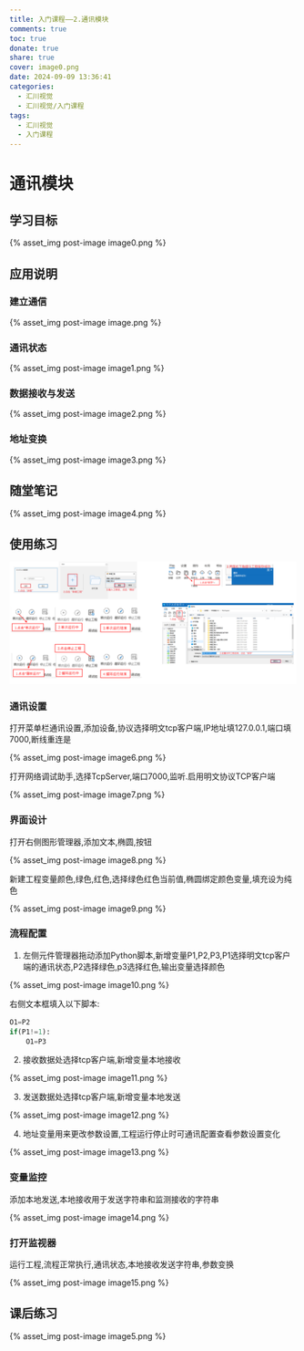 ```yaml
---
title: 入门课程——2.通讯模块
comments: true
toc: true
donate: true
share: true
cover: image0.png
date: 2024-09-09 13:36:41
categories: 
  - 汇川视觉
  - 汇川视觉/入门课程
tags:
  - 汇川视觉
  - 入门课程
---
```


# 通讯模块

## 学习目标

{% asset_img post-image image0.png %}

## 应用说明

### 建立通信

{% asset_img post-image image.png %}

### 通讯状态

{% asset_img post-image image1.png %}

### 数据接收与发送

{% asset_img post-image image2.png %}

### 地址变换

{% asset_img post-image image3.png %}

## 随堂笔记

{% asset_img post-image image4.png %}

## 使用练习

![alt text](image.png)

### 通讯设置

打开菜单栏通讯设置,添加设备,协议选择明文tcp客户端,IP地址填127.0.0.1,端口填7000,断线重连是

{% asset_img post-image image6.png %}

打开网络调试助手,选择TcpServer,端口7000,监听.启用明文协议TCP客户端

{% asset_img post-image image7.png %}

### 界面设计

打开右侧图形管理器,添加文本,椭圆,按钮

{% asset_img post-image image8.png %}

新建工程变量颜色,绿色,红色,选择绿色红色当前值,椭圆绑定颜色变量,填充设为纯色

{% asset_img post-image image9.png %}

### 流程配置

1. 左侧元件管理器拖动添加Python脚本,新增变量P1,P2,P3,P1选择明文tcp客户端的通讯状态,P2选择绿色,p3选择红色,输出变量选择颜色

{% asset_img post-image image10.png %}

右侧文本框填入以下脚本:

```python
O1=P2
if(P1!=1):
    O1=P3
```

2. 接收数据处选择tcp客户端,新增变量本地接收

{% asset_img post-image image11.png %}

3. 发送数据处选择tcp客户端,新增变量本地发送

{% asset_img post-image image12.png %}

4. 地址变量用来更改参数设置,工程运行停止时可通讯配置查看参数设置变化

{% asset_img post-image image13.png %}

### 变量监控

添加本地发送,本地接收用于发送字符串和监测接收的字符串

{% asset_img post-image image14.png %}

### 打开监视器

运行工程,流程正常执行,通讯状态,本地接收发送字符串,参数变换

{% asset_img post-image image15.png %}

## 课后练习

{% asset_img post-image image5.png %}









